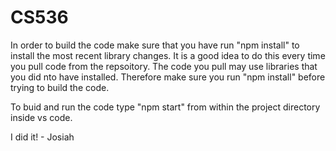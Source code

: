 # CS536

In order to build the code make sure that you have run "npm install" to install the most recent library changes. It is a good idea to do this every time you pull code from the repsoitory. The code you pull may use libraries that you did nto have installed. Therefore make sure you run "npm install" before trying to build the code. 

To buid and run the code type "npm start" from within the project directory inside vs code. 

I did it! - Josiah
